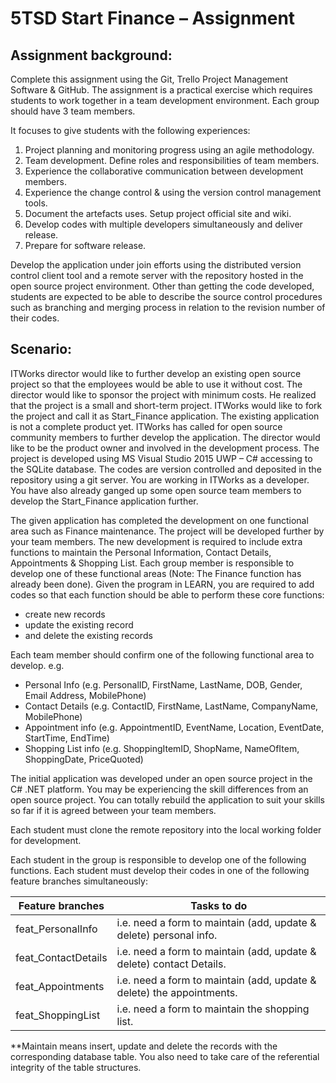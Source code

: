 # 5TSD Start Finance – Assignment
## Assignment background: 
Complete this assignment using the Git, Trello Project Management Software & GitHub. The assignment is a practical exercise which requires students to work together in a team development environment. Each group should have 3 team members.

It focuses to give students with the following experiences:
1.	Project planning and monitoring progress using an agile methodology. 
2.	Team development. Define roles and responsibilities of team members.
3.	Experience the collaborative communication between development members.
4.	Experience the change control & using the version control management tools.
5.	Document the artefacts uses. Setup project official site and wiki.
6.	Develop codes with multiple developers simultaneously and deliver release.
7.	Prepare for software release.

Develop the application under join efforts using the distributed version control client tool and a remote server with the repository hosted in the open source project environment. Other than getting the code developed, students are expected to be able to describe the source control procedures such as branching and merging process in relation to the revision number of their codes.

## Scenario:
ITWorks director would like to further develop an existing open source project so that the employees would be able to use it without cost. The director would like to sponsor the project with minimum costs. He realized that the project is a small and short-term project. ITWorks would like to fork the project and call it as Start_Finance application. The existing application is not a complete product yet. ITWorks has called for open source community members to further develop the application. The director would like to be the product owner and involved in the development process. The project is developed using MS Visual Studio 2015 UWP – C# accessing to the SQLite database. The codes are version controlled and deposited in the repository using a git server.  You are working in ITWorks as a developer. You have also already ganged up some open source team members to develop the Start_Finance application further.

The given application has completed the development on one functional area such as Finance maintenance. The project will be developed further by your team members. The new development is required to include extra functions to maintain the Personal Information, Contact Details, Appointments & Shopping List. Each group member is responsible to develop one of these functional areas (Note: The Finance function has already been done). Given the program in LEARN, you are required to add codes so that each function should be able to perform these core functions: 
* create new records
* update the existing record 
* and delete the existing records

Each team member should confirm one of the following functional area to develop. e.g.
*	Personal Info (e.g. PersonalID, FirstName, LastName, DOB, Gender, Email Address, MobilePhone) 
*	Contact Details (e.g. ContactID, FirstName, LastName, CompanyName, MobilePhone)
*	Appointment info (e.g. AppointmentID, EventName, Location, EventDate, StartTime, EndTime)
*	Shopping List info (e.g. ShoppingItemID, ShopName, NameOfItem, ShoppingDate, PriceQuoted)

The initial application was developed under an open source project in the C# .NET platform.  You may be experiencing the skill differences from an open source project. You can totally rebuild the application to suit your skills so far if it is agreed between your team members. 

Each student must clone the remote repository into the local working folder for development. 

Each student in the group is responsible to develop one of the following functions. Each student must develop their codes in one of the following feature branches simultaneously:

| Feature branches | Tasks to do |
| --- | --- |
| feat_PersonalInfo	| i.e. need a form to maintain (add, update & delete) personal info. |
| feat_ContactDetails |	i.e. need a form to maintain (add, update & delete) contact Details. |
| feat_Appointments |	i.e. need a form to maintain (add, update & delete) the appointments. |
| feat_ShoppingList |	i.e. need a form to maintain the shopping list. |

**Maintain means insert, update and delete the records with the corresponding database table. You also need to take care of the referential integrity of the table structures. 
